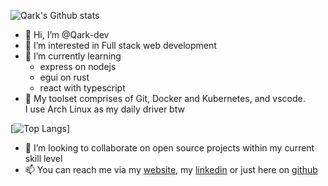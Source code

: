 ![Qark's Github stats](https://github-readme-stats.vercel.app/api?username=qark-dev&theme=dark&show_icons=true)

- 👋 Hi, I’m @Qark-dev
- 👀 I’m interested in Full stack web development
- 🌱 I’m currently learning
  * express on nodejs 
  * egui on rust 
  * react with typescript 
- 🔨 My toolset comprises of Git, Docker and Kubernetes, and vscode.<br /> I use Arch Linux as my daily driver btw

[![Top Langs](https://github-readme-stats.vercel.app/api/top-langs/?username=qark-dev&theme=dark&show_icons=true)]
  
- 💞️ I’m looking to collaborate on open source projects within my current skill level
- 📫 You can reach me via my [website](website), my [linkedin](linkedin) or just here on [github](github)

<!---
Qark-dev/Qark-dev is a ✨ special ✨ repository because its `README.md` (this file) appears on your GitHub profile.
You can click the Preview link to take a look at your changes.
--->

[linkedin]: https://www.linkedin.com/in/qark-dev-5079a8239
[github]: https://github.com/Qark-dev
[website]: https://www.qatto.dev